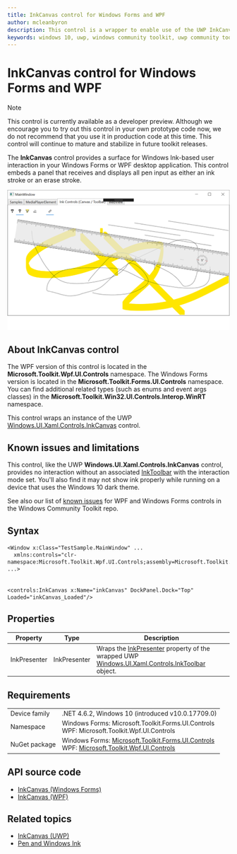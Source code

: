 ```yaml
---
title: InkCanvas control for Windows Forms and WPF
author: mcleanbyron
description: This control is a wrapper to enable use of the UWP InkCanvas control in Windows Forms or WPF.
keywords: windows 10, uwp, windows community toolkit, uwp community toolkit, uwp toolkit, InkCanvas, Windows Forms, WPF
---
```


# InkCanvas control for Windows Forms and WPF

> [!NOTE]
> This control is currently available as a developer preview. Although we encourage you to try out this control in your own prototype code now, we do not recommend that you use it in production code at this time. This control will continue to mature and stabilize in future toolkit releases.

The **InkCanvas** control provides a surface for Windows Ink-based user interaction in your Windows Forms or WPF desktop application. This control embeds a panel that receives and displays all pen input as either an ink stroke or an erase stroke.

![InkCanvas example](../../resources/images/Controls/InkCanvas.png)

## About InkCanvas control

The WPF version of this control is located in the **Microsoft.Toolkit.Wpf.UI.Controls** namespace. The Windows Forms version is located in the **Microsoft.Toolkit.Forms.UI.Controls** namespace. You can find additional related types (such as enums and event args classes) in the **Microsoft.Toolkit.Win32.UI.Controls.Interop.WinRT** namespace.

This control wraps an instance of the UWP [Windows.UI.Xaml.Controls.InkCanvas](https://docs.microsoft.com/uwp/api/Windows.UI.Xaml.Controls.InkCanvas) control.

## Known issues and limitations

This control, like the UWP **Windows.UI.Xaml.Controls.InkCanvas** control, provides no interaction without an associated [InkToolbar](InkToolbar.md) with the interaction mode set. You'll also find it may not show ink properly while running on a device that uses the Windows 10 dark theme.

See also our list of [known issues](https://github.com/windows-toolkit/WindowsCommunityToolkit/issues?utf8=%E2%9C%93&q=is:issue+is:open+label:XamlIslands+label:bug) for WPF and Windows Forms controls in the Windows Community Toolkit repo.

## Syntax
```xaml
<Window x:Class="TestSample.MainWindow" ...
  xmlns:controls="clr-namespace:Microsoft.Toolkit.Wpf.UI.Controls;assembly=Microsoft.Toolkit.Wpf.UI.Controls"
...>


<controls:InkCanvas x:Name="inkCanvas" DockPanel.Dock="Top" Loaded="inkCanvas_Loaded"/>
```

## Properties

| Property | Type | Description |
| -- | -- | -- |
| InkPresenter | InkPresenter | Wraps the [InkPresenter](https://docs.microsoft.com/uwp/api/windows.ui.xaml.controls.inkcanvas.inkpresenter) property of the wrapped UWP [Windows.UI.Xaml.Controls.InkToolbar](https://docs.microsoft.com/uwp/api/Windows.UI.Xaml.Controls.InkToolbar) object. |


## Requirements

|        |        |
|--------|--------|
| Device family | .NET 4.6.2, Windows 10 (introduced v10.0.17709.0) |
| Namespace | Windows Forms: Microsoft.Toolkit.Forms.UI.Controls <br/> WPF: Microsoft.Toolkit.Wpf.UI.Controls |
| NuGet package | Windows Forms: [Microsoft.Toolkit.Forms.UI.Controls](https://www.nuget.org/packages/Microsoft.Toolkit.Forms.UI.Controls)  <br/> WPF: [Microsoft.Toolkit.Wpf.UI.Controls](https://www.nuget.org/packages/Microsoft.Toolkit.Wpf.UI.Controls) |

## API source code

- [InkCanvas (Windows Forms)](https://github.com/Microsoft/WindowsCommunityToolkit/tree/master/Microsoft.Toolkit.Win32/Microsoft.Toolkit.Forms.UI.Controls/InkCanvas)
- [InkCanvas (WPF)](https://github.com/Microsoft/WindowsCommunityToolkit/tree/master/Microsoft.Toolkit.Win32/Microsoft.Toolkit.Wpf.UI.Controls/InkCanvas)


## Related topics

- [InkCanvas (UWP)](https://docs.microsoft.com/uwp/api/Windows.UI.Xaml.Controls.InkCanvas)
- [Pen and Windows Ink](https://docs.microsoft.com/windows/uwp/design/input/pen-and-stylus-interactions)
